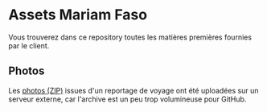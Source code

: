 # Assets Mariam Faso

Vous trouverez dans ce repository toutes les matières premières fournies par le client.

## Photos

Les [photos (ZIP)](http://www.whitecube.be/hepl/img.zip) issues d'un reportage de voyage ont été uploadées sur un serveur externe, car l'archive est un peu trop volumineuse pour GitHub.
